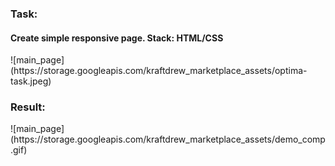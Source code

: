 
<h3>Task:</h3>

<h4>Create simple responsive page. Stack: HTML/CSS</h4>
![main_page](https://storage.googleapis.com/kraftdrew_marketplace_assets/optima-task.jpeg)

<h3>Result:</h3>
![main_page](https://storage.googleapis.com/kraftdrew_marketplace_assets/demo_comp.gif)